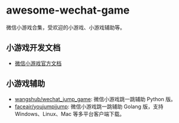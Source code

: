 # awesome-wechat-game
微信小游戏合集，受欢迎的小游戏、小游戏辅助等。

## 小游戏开发文档
- [微信小游戏官方文档](https://mp.weixin.qq.com/debug/wxagame/dev/index.html)

## 小游戏辅助
- [wangshub/wechat_jump_game](https://github.com/wangshub/wechat_jump_game): 微信小游戏跳一跳辅助 Python 版。
- [faceair/youjumpijump](https://github.com/faceair/youjumpijump): 微信小游戏跳一跳辅助 Golang 版，支持 Windows、Linux、Mac 等多平台客户端下载。
